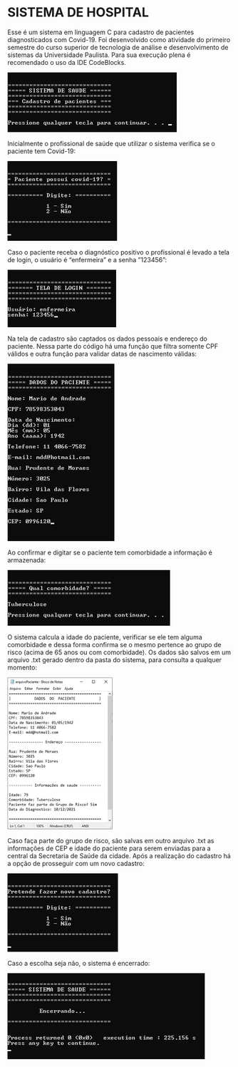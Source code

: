 # SISTEMA DE HOSPITAL

Esse é um sistema em linguagem C para cadastro de pacientes diagnosticados com Covid-19. Foi desenvolvido como atividade do primeiro semestre do curso superior de tecnologia de análise e desenvolvimento de sistemas da Universidade Paulista. Para sua execução plena é recomendado o uso da IDE CodeBlocks.

![](img-readme/foto_1.jpg)
 
Inicialmente o profissional de saúde que utilizar o sistema verifica se o paciente tem Covid-19:

![](img-readme/foto_2.jpg)
 
Caso o paciente receba o diagnóstico positivo o profissional é levado a tela de login, o usuário é “enfermeira” e a senha ”123456”:

![](img-readme/foto_3.jpg)
 
Na tela de cadastro são captados os dados pessoais e endereço do paciente. Nessa parte do código há uma função que filtra somente CPF válidos e outra função para validar datas de nascimento válidas:

![](img-readme/foto_4.jpg)
 
Ao confirmar e digitar se o paciente tem comorbidade a informação é armazenada:

![](img-readme/foto_5.jpg)
 
O sistema calcula a idade do paciente, verificar se ele tem alguma comorbidade e dessa forma confirma se o mesmo pertence ao grupo de risco (acima de 65 anos ou com comorbidade).
Os dados são salvos em um arquivo .txt gerado dentro da pasta do sistema, para consulta a qualquer momento:

![](img-readme/foto_6.jpg)
 
Caso faça parte do grupo de risco, são salvas em outro arquivo .txt as informações de CEP e idade do paciente para serem enviadas para a central da Secretaria de Saúde da cidade.
Após a realização do cadastro há a opção de prosseguir com um novo cadastro:

![](img-readme/foto_7.jpg)
 
Caso a escolha seja não, o sistema é encerrado:

![](img-readme/foto_8.jpg)
